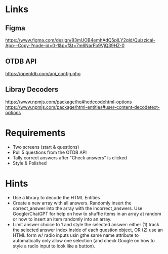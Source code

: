 # Links
## Figma
https://www.figma.com/design/83mUOB4emhAdQ5plLY2qld/Quizzical-App--Copy-?node-id=0-1&p=f&t=7m6NarFb9VjQ39HZ-0
## OTDB API
https://opentdb.com/api_config.php
## Libray Decoders
https://www.npmjs.com/package/he#hedecodehtml-options
https://www.npmjs.com/package/html-entities#user-content-decodetext-options

# Requirements
 - Two screens (start & questions)
 - Pull 5 questions from the OTDB API
 - Tally correct answers after "Check answers" is clicked
 - Style & Polished

# Hints
 - Use a library to decode the HTML Entities
 - Create a new array with all answers. Randomly insert the correct_answer into the array with the incorrect_answers.
    Use Google/ChatGPT for help on how to shuffle items in an array at random or how to insert an item randomly into an array.
 - Limit answer choice to 1 and style the selected answer: either (1) track the selected answer index inside of each question object,
    OR (2) use an HTML form w/ radio inputs usin gthe same name attribute to automatically only allow one selection
    (and check Google on how to style a radio input to look like a button).